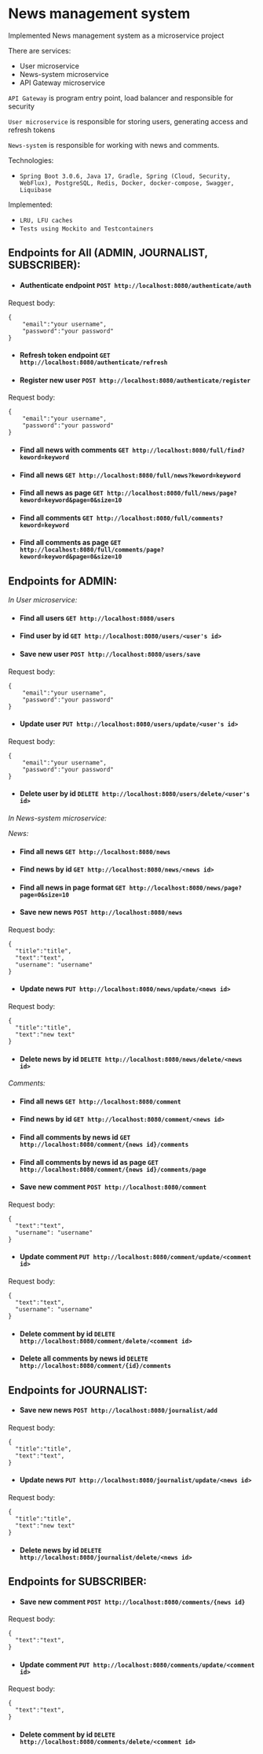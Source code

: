 # News management system

Implemented News management system as a microservice project

There are services:
* User microservice
* News-system microservice
* API Gateway microservice

`API Gateway` is program entry point, load balancer and responsible for security

`User microservice` is responsible for storing users, generating access and refresh tokens 

`News-system` is responsible for working with news and comments.

Technologies: 
* `Spring Boot 3.0.6, Java 17, Gradle, Spring (Cloud, Security, WebFlux), PostgreSQL, Redis, Docker, docker-compose, Swagger, Liquibase`

Implemented:
* `LRU, LFU caches`
* `Tests using Mockito and Testcontainers`

## Endpoints for All (ADMIN, JOURNALIST, SUBSCRIBER):

* #### Authenticate endpoint `POST http://localhost:8080/authenticate/auth`

Request body:
  ```
  {
      "email":"your username",
      "password":"your password"
  }
```
* #### Refresh token endpoint `GET http://localhost:8080/authenticate/refresh`
* #### Register new user `POST http://localhost:8080/authenticate/register`

Request body:
  ```
  {
      "email":"your username",
      "password":"your password"
  }
```

* #### Find all news with comments `GET http://localhost:8080/full/find?keword=keyword`
* #### Find all news `GET http://localhost:8080/full/news?keword=keyword`
* #### Find all news as page `GET http://localhost:8080/full/news/page?keword=keyword&page=0&size=10`
* #### Find all comments `GET http://localhost:8080/full/comments?keword=keyword`
* #### Find all comments as page `GET http://localhost:8080/full/comments/page?keword=keyword&page=0&size=10`
## Endpoints for ADMIN: 

_In User microservice:_
* #### Find all users `GET http://localhost:8080/users`
* #### Find user by id `GET http://localhost:8080/users/<user's id>`
* #### Save new user `POST http://localhost:8080/users/save`
Request body:
  ```
  {
      "email":"your username",
      "password":"your password"
  }
```
* #### Update user `PUT http://localhost:8080/users/update/<user's id>`
Request body:
  ```
  {
      "email":"your username",
      "password":"your password"
  }
```
* #### Delete user by id `DELETE http://localhost:8080/users/delete/<user's id>`

_In News-system microservice:_

_News:_

* #### Find all news `GET http://localhost:8080/news`
* #### Find news by id `GET http://localhost:8080/news/<news id>`
* #### Find all news in page format `GET http://localhost:8080/news/page?page=0&size=10`
* #### Save new news `POST http://localhost:8080/news`
Request body:
  ```
  {
    "title":"title",
    "text":"text",
    "username": "username"
  }
```
* #### Update news `PUT http://localhost:8080/news/update/<news id>`
Request body:
  ```
  {
    "title":"title",
    "text":"new text"
  }
```
* #### Delete news by id `DELETE http://localhost:8080/news/delete/<news id>`

_Comments:_

* #### Find all news `GET http://localhost:8080/comment`
* #### Find news by id `GET http://localhost:8080/comment/<news id>`
* #### Find all comments by news id `GET http://localhost:8080/comment/{news id}/comments`
* #### Find all comments by news id as page `GET http://localhost:8080/comment/{news id}/comments/page`
* #### Save new comment `POST http://localhost:8080/comment`
Request body:
  ```
  {
    "text":"text",
    "username": "username"
  }
```
* #### Update comment `PUT http://localhost:8080/comment/update/<comment id>`
Request body:
  ```
  {
    "text":"text",
    "username": "username"
  }
```
* #### Delete comment by id `DELETE http://localhost:8080/comment/delete/<comment id>`
* #### Delete all comments by news id `DELETE http://localhost:8080/comment/{id}/comments`

## Endpoints for JOURNALIST:

* #### Save new news `POST http://localhost:8080/journalist/add`
Request body:
  ```
  {
    "title":"title",
    "text":"text",
  }
```
* #### Update news `PUT http://localhost:8080/journalist/update/<news id>`
Request body:
  ```
  {
    "title":"title",
    "text":"new text"
  }
```
* #### Delete news by id `DELETE http://localhost:8080/journalist/delete/<news id>`

## Endpoints for SUBSCRIBER:

* #### Save new comment `POST http://localhost:8080/comments/{news id}`
Request body:
  ```
  {
    "text":"text",
  }
```
* #### Update comment `PUT http://localhost:8080/comments/update/<comment id>`
Request body:
  ```
  {
    "text":"text",
  }
```
* #### Delete comment by id `DELETE http://localhost:8080/comments/delete/<comment id>`


